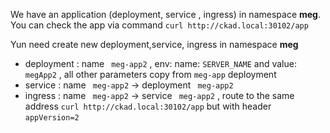 We have an  application (deployment, service , ingress) in namespace  **meg**. You can check the app via command  `curl http://ckad.local:30102/app` 

Yun need create new deployment,service, ingress  in namespace  **meg** 
 - deployment : name ` meg-app2` , env:  name: `SERVER_NAME` and  value: `megApp2` , all other parameters  copy from  `meg-app` deployment
 - service : name  ` meg-app2`   -> deployment ` meg-app2` 
 - ingress : name  ` meg-app2`   -> service ` meg-app2`  , route to the same address  `curl http://ckad.local:30102/app`  but with header `appVersion=2`

